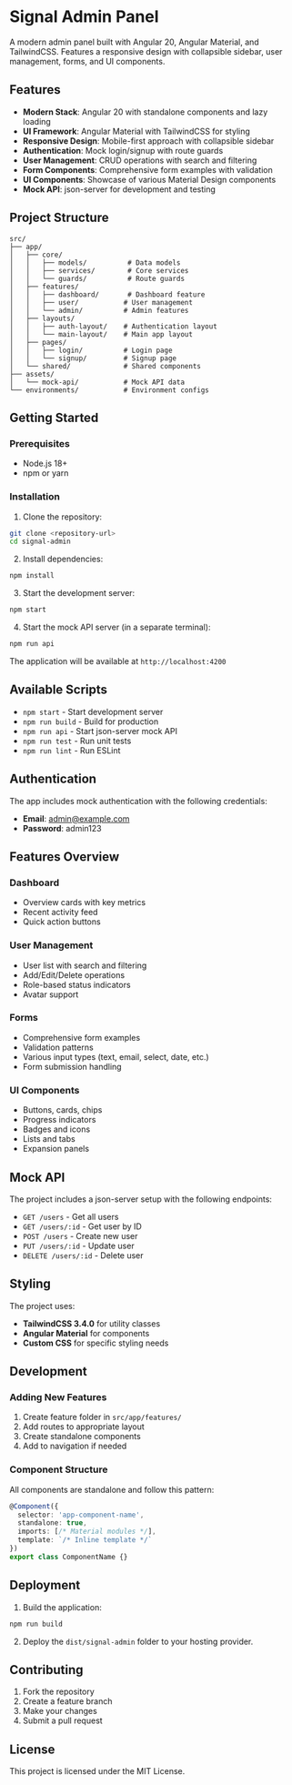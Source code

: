 # Signal Admin Panel

A modern admin panel built with Angular 20, Angular Material, and TailwindCSS. Features a responsive design with collapsible sidebar, user management, forms, and UI components.

## Features

- **Modern Stack**: Angular 20 with standalone components and lazy loading
- **UI Framework**: Angular Material with TailwindCSS for styling
- **Responsive Design**: Mobile-first approach with collapsible sidebar
- **Authentication**: Mock login/signup with route guards
- **User Management**: CRUD operations with search and filtering
- **Form Components**: Comprehensive form examples with validation
- **UI Components**: Showcase of various Material Design components
- **Mock API**: json-server for development and testing

## Project Structure

```
src/
├── app/
│   ├── core/
│   │   ├── models/          # Data models
│   │   ├── services/        # Core services
│   │   └── guards/          # Route guards
│   ├── features/
│   │   ├── dashboard/       # Dashboard feature
│   │   ├── user/           # User management
│   │   └── admin/          # Admin features
│   ├── layouts/
│   │   ├── auth-layout/    # Authentication layout
│   │   └── main-layout/    # Main app layout
│   ├── pages/
│   │   ├── login/          # Login page
│   │   └── signup/         # Signup page
│   └── shared/             # Shared components
├── assets/
│   └── mock-api/           # Mock API data
└── environments/           # Environment configs
```

## Getting Started

### Prerequisites

- Node.js 18+ 
- npm or yarn

### Installation

1. Clone the repository:
```bash
git clone <repository-url>
cd signal-admin
```

2. Install dependencies:
```bash
npm install
```

3. Start the development server:
```bash
npm start
```

4. Start the mock API server (in a separate terminal):
```bash
npm run api
```

The application will be available at `http://localhost:4200`

## Available Scripts

- `npm start` - Start development server
- `npm run build` - Build for production
- `npm run api` - Start json-server mock API
- `npm run test` - Run unit tests
- `npm run lint` - Run ESLint

## Authentication

The app includes mock authentication with the following credentials:

- **Email**: admin@example.com
- **Password**: admin123

## Features Overview

### Dashboard
- Overview cards with key metrics
- Recent activity feed
- Quick action buttons

### User Management
- User list with search and filtering
- Add/Edit/Delete operations
- Role-based status indicators
- Avatar support

### Forms
- Comprehensive form examples
- Validation patterns
- Various input types (text, email, select, date, etc.)
- Form submission handling

### UI Components
- Buttons, cards, chips
- Progress indicators
- Badges and icons
- Lists and tabs
- Expansion panels

## Mock API

The project includes a json-server setup with the following endpoints:

- `GET /users` - Get all users
- `GET /users/:id` - Get user by ID
- `POST /users` - Create new user
- `PUT /users/:id` - Update user
- `DELETE /users/:id` - Delete user

## Styling

The project uses:
- **TailwindCSS 3.4.0** for utility classes
- **Angular Material** for components
- **Custom CSS** for specific styling needs

## Development

### Adding New Features

1. Create feature folder in `src/app/features/`
2. Add routes to appropriate layout
3. Create standalone components
4. Add to navigation if needed

### Component Structure

All components are standalone and follow this pattern:
```typescript
@Component({
  selector: 'app-component-name',
  standalone: true,
  imports: [/* Material modules */],
  template: `/* Inline template */`
})
export class ComponentName {}
```

## Deployment

1. Build the application:
```bash
npm run build
```

2. Deploy the `dist/signal-admin` folder to your hosting provider.

## Contributing

1. Fork the repository
2. Create a feature branch
3. Make your changes
4. Submit a pull request

## License

This project is licensed under the MIT License. 
